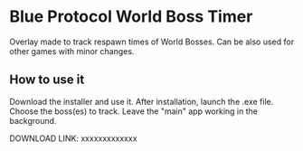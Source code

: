 # Blue Protocol World Boss Timer
Overlay made to track respawn times of World Bosses. Can be also used for other games with minor changes. 

## How to use it
Download the installer and use it. After installation, launch the .exe file. Choose the boss(es) to track. 
Leave the "main" app working in the background. 


DOWNLOAD LINK: xxxxxxxxxxxxx
